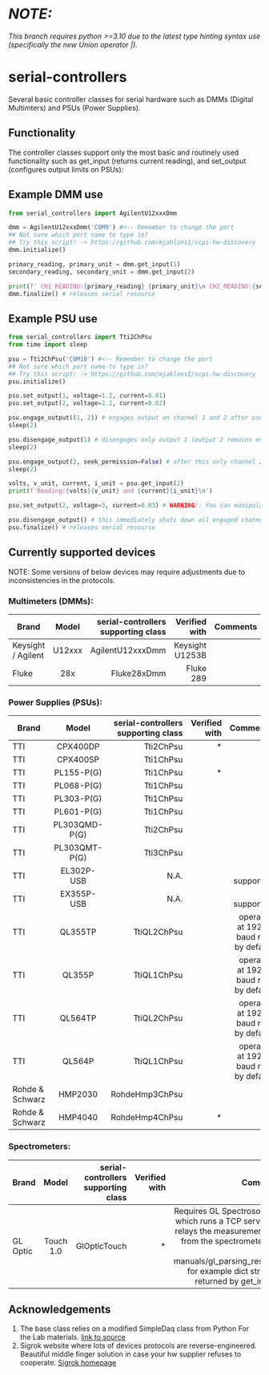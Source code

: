 # *NOTE:*
*This branch requires python >=3.10 due to the latest type hinting syntax use (specifically the new Union operator |).*

# serial-controllers
Several basic controller classes for serial hardware such as DMMs (Digital Multimters) and PSUs (Power Supplies).
## Functionality
The controller classes support only the most basic and routinely used functionality such as get_input (returns current reading), and set_output (configures output limits on PSUs):
## Example DMM use

```python
from serial_controllers import AgilentU12xxxDmm

dmm = AgilentU12xxxDmm('COM9') #<-- Remember to change the port
## Not sure which port name to type in?
## Try this script! -> https://github.com/mjablons1/scpi-hw-discovery
dmm.initialize()

primary_reading, primary_unit = dmm.get_input(1)
secondary_reading, secondary_unit = dmm.get_input(2)

print(f' CH1_READING:{primary_reading} {primary_unit}\n CH2_READING:{secondary_reading} {secondary_unit}\n')
dmm.finalize() # releases serial resource
```

## Example PSU use

```python
from serial_controllers import Tti2ChPsu
from time import sleep

psu = Tti2ChPsu('COM10') #<-- Remember to change the port
## Not sure which port name to type in?
## Try this script! -> https://github.com/mjablons1/scpi-hw-discovery
psu.initialize()

psu.set_output(1, voltage=1.2, current=0.01)
psu.set_output(2, voltage=2.2, current=0.02)

psu.engage_output((1, 2)) # engages output on channel 1 and 2 after user approval
sleep(2)

psu.disengage_output(1) # disengages only output 1 (output 2 remains engaged)
sleep(2)

psu.engage_output(2, seek_permission=False) # after this only channel 2 will be engaged and without user approval!
sleep(2)

volts, v_unit, current, i_unit = psu.get_input(2)
print(f'Reading:{volts}{v_unit} and {current}{i_unit}\n')

psu.set_output(2, voltage=3, current=0.03) # WARNING!: You can manipulate levels on engaged output.

psu.disengage_output() # this immediately shuts down all engaged channels simultaneously
psu.finalize() # releases serial resource
```

## Currently supported devices 
NOTE: Some versions of below devices may require adjustments due to inconsistencies in the protocols.
### Multimeters (DMMs):

| Brand         | Model           | serial-controllers supporting class | Verified with | Comments |
| ------------- |:---------------:| -----------------------------------:| ------------: | -------: |
| Keysight / Agilent | U12xxx | AgilentU12xxxDmm | Keysight U1253B | |
| Fluke | 28x | Fluke28xDmm | Fluke 289 | |

### Power Supplies (PSUs):

| Brand         | Model           | serial-controllers supporting class | Verified with | Comments |
| ------------- |:---------------:| -----------------------------------:| ------------: | -------: |
| TTI | CPX400DP | Tti2ChPsu| * | |
| TTI | CPX400SP | Tti1ChPsu| | |
| TTI | PL155-P(G) | Tti1ChPsu | * | |
| TTI | PL068-P(G)| Tti1ChPsu | | |
| TTI | PL303-P(G) | Tti1ChPsu | | |
| TTI | PL601-P(G) | Tti1ChPsu | | |
| TTI | PL303QMD-P(G) | Tti2ChPsu | | |
| TTI | PL303QMT-P(G) | Tti3ChPsu | | |
| TTI | EL302P-USB | N.A. | | not supported |
| TTI | EX355P-USB | N.A. | | not supported |
| TTI | QL355TP | TtiQL2ChPsu | | operates at 19200 baud rate by default |
| TTI | QL355P | TtiQL1ChPsu | | operates at 19200 baud rate by default |
| TTI | QL564TP | TtiQL2ChPsu | | operates at 19200 baud rate by default |
| TTI | QL564P | TtiQL1ChPsu | | operates at 19200 baud rate by default |
| Rohde & Schwarz | HMP2030 | RohdeHmp3ChPsu | | |
| Rohde & Schwarz | HMP4040 | RohdeHmp4ChPsu | * | |

### Spectrometers:

| Brand         | Model           | serial-controllers supporting class | Verified with | Comments |
| ------------- |:---------------:| -----------------------------------:| ------------: | -------: |
| GL Optic | Touch 1.0 | GlOpticTouch | * | Requires GL Spectrosoft PRO which runs a TCP server that relays the measurement data from the spectrometer. See HW manuals/gl_parsing_result.txt for example dict structure returned by get_input().|
    
## Acknowledgements
1) The base class relies on a modified SimpleDaq class from Python For the Lab materials. [link to source](https://github.com/aquilesC/SimpleDaq/blob/master/PythonForTheLab/Controller/simple_daq.py)
2) Sigrok website where lots of devices protocols are reverse-engineered. Beautiful middle finger solution in case your hw supplier refuses to cooperate. [Sigrok homepage](https://sigrok.org/wiki/Main_Page)
    

